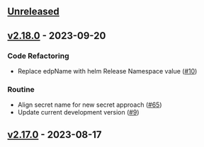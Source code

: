 <a name="unreleased"></a>
## [Unreleased]


<a name="v2.18.0"></a>
## [v2.18.0] - 2023-09-20
### Code Refactoring

- Replace edpName with helm Release Namespace value ([#10](https://github.com/epam/edp-codebase-operator/issues/10))

### Routine

- Align secret name for new secret approach ([#65](https://github.com/epam/edp-codebase-operator/issues/65))
- Update current development version ([#9](https://github.com/epam/edp-codebase-operator/issues/9))


<a name="v2.17.0"></a>
## [v2.17.0] - 2023-08-17

[Unreleased]: https://github.com/epam/edp-codebase-operator/compare/v2.18.0...HEAD
[v2.18.0]: https://github.com/epam/edp-codebase-operator/compare/v2.17.0...v2.18.0
[v2.17.0]: https://github.com/epam/edp-codebase-operator/compare/v2.16.0...v2.17.0
